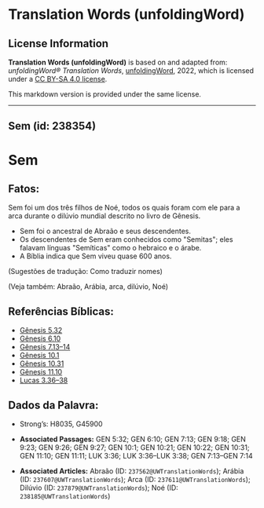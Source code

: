 # Translation Words (unfoldingWord)

## License Information

**Translation Words (unfoldingWord)** is based on and adapted from: _unfoldingWord® Translation Words_, [unfoldingWord](https://unfoldingword.org/utw), 2022, which is licensed under a [CC BY-SA 4.0 license](https://creativecommons.org/licenses/by-sa/4.0/legalcode.en).

This markdown version is provided under the same license.



--------------------------------

## Sem (id: 238354)

Sem
===

Fatos:
------

Sem foi um dos três filhos de Noé, todos os quais foram com ele para a arca durante o dilúvio mundial descrito no livro de Gênesis.

* Sem foi o ancestral de Abraão e seus descendentes.
* Os descendentes de Sem eram conhecidos como "Semitas"; eles falavam línguas "Semíticas" como o hebraico e o árabe.
* A Bíblia indica que Sem viveu quase 600 anos.

(Sugestões de tradução: Como traduzir nomes)

(Veja também: Abraão, Arábia, arca, dilúvio, Noé)

Referências Bíblicas:
---------------------

* [Gênesis 5\.32](https://ref.ly/Gen5:32)
* [Gênesis 6\.10](https://ref.ly/Gen6:10)
* [Gênesis 7\.13–14](https://ref.ly/Gen7:13-Gen7:14)
* [Gênesis 10\.1](https://ref.ly/Gen10:1)
* [Gênesis 10\.31](https://ref.ly/Gen10:31)
* [Gênesis 11\.10](https://ref.ly/Gen11:10)
* [Lucas 3\.36–38](https://ref.ly/Luke3:36-Luke3:38)

Dados da Palavra:
-----------------

* Strong’s: H8035, G45900

* **Associated Passages:** GEN 5:32; GEN 6:10; GEN 7:13; GEN 9:18; GEN 9:23; GEN 9:26; GEN 9:27; GEN 10:1; GEN 10:21; GEN 10:22; GEN 10:31; GEN 11:10; GEN 11:11; LUK 3:36; LUK 3:36–LUK 3:38; GEN 7:13–GEN 7:14
* **Associated Articles:** Abraão (ID: `237562@UWTranslationWords`); Arábia (ID: `237607@UWTranslationWords`); Arca (ID: `237611@UWTranslationWords`); Dilúvio  (ID: `237879@UWTranslationWords`); Noé (ID: `238185@UWTranslationWords`)

